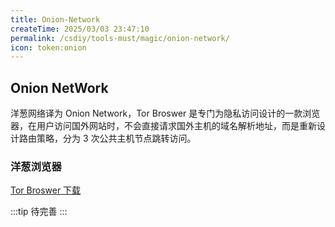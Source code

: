 ```yaml
---
title: Onion-Network
createTime: 2025/03/03 23:47:10
permalink: /csdiy/tools-must/magic/onion-network/
icon: token:onion
---
```


## Onion NetWork
洋葱网络译为 Onion Network，Tor Broswer 是专门为隐私访问设计的一款浏览器，在用户访问国外网站时，不会直接请求国外主机的域名解析地址，而是重新设计路由策略，分为 3 次公共主机节点跳转访问。

### 洋葱浏览器
[Tor Broswer 下载](https://www.torproject.org/zh-CN/download/)

:::tip
待完善
:::